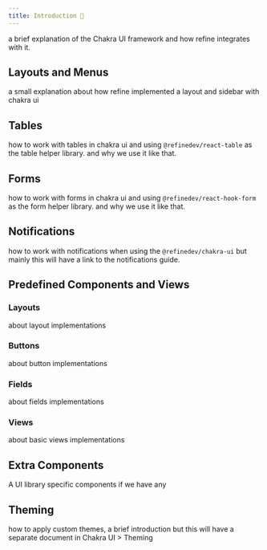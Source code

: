 ```yaml
---
title: Introduction 🚧
---
```


a brief explanation of the Chakra UI framework and how refine integrates with it.

## Layouts and Menus

a small explanation about how refine implemented a layout and sidebar with chakra ui

## Tables

how to work with tables in chakra ui and using `@refinedev/react-table` as the table helper library. and why we use it like that.

## Forms

how to work with forms in chakra ui and using `@refinedev/react-hook-form` as the form helper library. and why we use it like that.

## Notifications

how to work with notifications when using the `@refinedev/chakra-ui` but mainly this will have a link to the notifications guide.

## Predefined Components and Views

### Layouts

about layout implementations

### Buttons

about button implementations

### Fields

about fields implementations

### Views

about basic views implementations

## Extra Components

A UI library specific components if we have any

## Theming

how to apply custom themes, a brief introduction but this will have a separate document in Chakra UI > Theming

